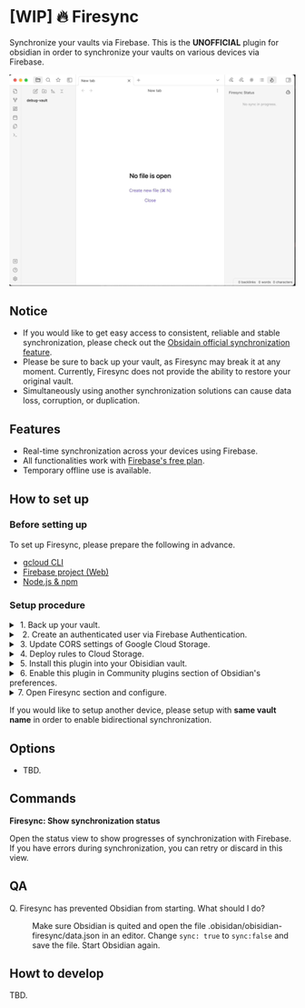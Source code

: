# [WIP] 🔥 Firesync

Synchronize your vaults via Firebase. This is the **UNOFFICIAL** plugin for obsidian in order to synchronize your vaults on various devices via Firebase.

<img src="assets/obsidian-firesync.gif" />

## Notice

- If you would like to get easy access to consistent, reliable and stable synchronization, please check out the [Obsidain official synchronization feature](https://obsidian.md/sync).
- Please be sure to back up your vault, as Firesync may break it at any moment. Currently, Firesync does not provide the ability to restore your original vault.
- Simultaneously using another synchronization solutions can cause data loss, corruption, or duplication.

## Features

- Real-time synchronization across your devices using Firebase.
- All functionalities work with [Firebase's free plan](https://firebase.google.com/pricing).
- Temporary offline use is available.

## How to set up

### Before setting up

To set up Firesync, please prepare the following in advance.

- [gcloud CLI](https://cloud.google.com/sdk/gcloud)
- [Firebase project (Web)](https://console.firebase.google.com/)
- [Node.js & npm](https://nodejs.org/)

### Setup procedure

<details>
<summary>&nbsp;1. Back up your vault.</summary>
<dl><dd><dl><dd>

Backups can be done any way you like; it would be very easy to make a copy of the Vault and store it in a Zip file. I am a cautious person, so I back up to the cloud. I use [`gstuil rsync` command](https://cloud.google.com/storage/docs/gsutil/commands/rsync) by Google Cloud Storage like below.

```sh
gsutil -m rsync -x "\.git" -r ./my-example-vault gs://my-example-vault.appspot.com/backups/my-example-vault
```

</dd></dl></dd></dl>
</details>

<details>
<summary>&nbsp; 2. Create an authenticated user via Firebase Authentication.</summary>
<dl><dd><dl><dd>

Click `Authentication` menu on the left navigation bar, and click `Add user` button to create new authenticated user. Remember this user's email address and password as they will be used when setting up Firesync in Obsidain's preferences.
<img src="assets/firebase-authentication.png" />

</dd></dl></dd></dl>
</details>

<details>
  <summary>&nbsp;3. Update CORS settings of Google Cloud Storage.</summary>

<dl><dd><dl><dd>

Obsidian applications cannot access Google Cloud Storage by default due to CORS restrictions. Therefore, the CORS settings for Google Cloud Storage must be changed. This repository contains a simple command to do so, which can be executed as follows. The environment variable `BUCKET` is the name of the Google Cloud Storage bucket you wish to use.

```sh
BUCKET=your-project.appspot.com npm run cors:set
```

The following commands can be used to check if CORS has been set up correctly.

```sh
BUCKET=your-project.appspot.com npm run cors
```

</dd></dl></dd></dl>
</details>

<details>
<summary>&nbsp;4. Deploy rules to Cloud Storage.</summary>
<dl><dd><dl><dd>

To protect your data, we recommend that you set up security rules for Firestore and Cloud Storage. Please execute the following commands.

```sh
npm run deploy:rules
```

</dd></dl></dd></dl>
</details>

<details>
<summary>&nbsp;5. Install this plugin into your Obisidian vault.</summary>
<dl><dd><dl><dd>

Currently, Firesync is not listed on the community plugin list, so please install it manually from the GitHub Release. Download Firesync zip archive, and then extract into `${VAULT}/.obsidian/plugins/obsidian-firesync`. If you do not have that folder, please create it.

</dd></dl></dd></dl>
</details>

<details>
<summary>&nbsp;6. Enable this plugin in Community plugins section of Obsidian's preferences.</summary>
<dl><dd><dl><dd>

In the `Installed plugins` section, please turn on the Firesync switch. You will then see the Firesync section in the lower left side of Obsidian's preferences.

<img src="assets/obisidian-community-plugin.png" />

</dd></dl></dd></dl>
</details>

<details>
<summary> 7. Open Firesync section and configure.</summary>
<dl><dd><dl><dd>

Please enter the following options. These configuration items can be obtained from the [Firebase Console](https://console.firebase.google.com/).

- API Key
- Auth Domain
- Project ID
- Storage Bucket
- App ID

Then enter the email address and password of the previously created authenticated user.

- Email
- Password

After entering all the above items, please turn on the `Sync Files & Folders` switch.

<img src="assets/obsidian-firesync-settings.png" />

</dd></dl></dd></dl>
</details>

If you would like to setup another device, please setup with **same vault name** in order to enable bidirectional synchronization.

## Options

- TBD.

## Commands

**Firesync: Show synchronization status**

Open the status view to show progresses of synchronization with Firebase. If you have errors during synchronization, you can retry or discard in this view.

## QA

<dl>
<dt>Q. Firesync has prevented Obsidian from starting. What should I do?<dt>
<dd>

Make sure Obsidian is quited and open the file .obisidan/obisidian-firesync/data.json in an editor. Change `sync: true` to `sync:false` and save the file. Start Obsidian again.

</dd>
</dl>

## Howt to develop

TBD.
